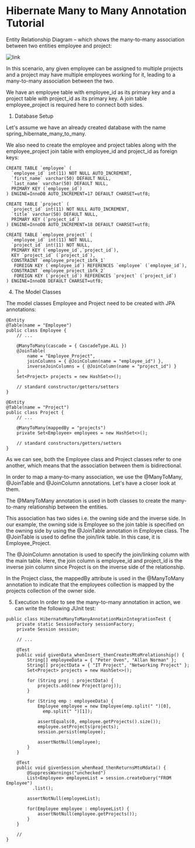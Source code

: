 # Hibernate Many to Many Annotation Tutorial

Entity Relationship Diagram – which shows the many-to-many association between two entities employee and project:

![link](https://www.baeldung.com/wp-content/uploads/2017/09/New.png)

In this scenario, any given employee can be assigned to multiple projects and a project may have multiple employees working for it, leading to a many-to-many association between the two.

We have an employee table with employee_id as its primary key and a project table with project_id as its primary key. A join table employee_project is required here to connect both sides.

1. Database Setup

Let's assume we have an already created database with the name spring_hibernate_many_to_many.

We also need to create the employee and project tables along with the employee_project join table with employee_id and project_id as foreign keys:

```
CREATE TABLE `employee` (
  `employee_id` int(11) NOT NULL AUTO_INCREMENT,
  `first_name` varchar(50) DEFAULT NULL,
  `last_name` varchar(50) DEFAULT NULL,
  PRIMARY KEY (`employee_id`)
) ENGINE=InnoDB AUTO_INCREMENT=17 DEFAULT CHARSET=utf8;

CREATE TABLE `project` (
  `project_id` int(11) NOT NULL AUTO_INCREMENT,
  `title` varchar(50) DEFAULT NULL,
  PRIMARY KEY (`project_id`)
) ENGINE=InnoDB AUTO_INCREMENT=18 DEFAULT CHARSET=utf8;

CREATE TABLE `employee_project` (
  `employee_id` int(11) NOT NULL,
  `project_id` int(11) NOT NULL,
  PRIMARY KEY (`employee_id`,`project_id`),
  KEY `project_id` (`project_id`),
  CONSTRAINT `employee_project_ibfk_1` 
   FOREIGN KEY (`employee_id`) REFERENCES `employee` (`employee_id`),
  CONSTRAINT `employee_project_ibfk_2` 
   FOREIGN KEY (`project_id`) REFERENCES `project` (`project_id`)
) ENGINE=InnoDB DEFAULT CHARSET=utf8;
```

4. The Model Classes

The model classes Employee and Project need to be created with JPA annotations:
```
@Entity
@Table(name = "Employee")
public class Employee { 
    // ...
 
    @ManyToMany(cascade = { CascadeType.ALL })
    @JoinTable(
        name = "Employee_Project", 
        joinColumns = { @JoinColumn(name = "employee_id") }, 
        inverseJoinColumns = { @JoinColumn(name = "project_id") }
    )
    Set<Project> projects = new HashSet<>();
   
    // standard constructor/getters/setters
}
```

```
@Entity
@Table(name = "Project")
public class Project {    
    // ...  
 
    @ManyToMany(mappedBy = "projects")
    private Set<Employee> employees = new HashSet<>();
    
    // standard constructors/getters/setters   
}
```

As we can see, both the Employee class and Project classes refer to one another, which means that the association between them is bidirectional.

In order to map a many-to-many association, we use the @ManyToMany, @JoinTable and @JoinColumn annotations. Let's have a closer look at them.

The @ManyToMany annotation is used in both classes to create the many-to-many relationship between the entities.

This association has two sides i.e. the owning side and the inverse side. In our example, the owning side is Employee so the join table is specified on the owning side by using the @JoinTable annotation in Employee class. The @JoinTable is used to define the join/link table. In this case, it is Employee_Project.

The @JoinColumn annotation is used to specify the join/linking column with the main table. Here, the join column is employee_id and project_id is the inverse join column since Project is on the inverse side of the relationship.

In the Project class, the mappedBy attribute is used in the @ManyToMany annotation to indicate that the employees collection is mapped by the projects collection of the owner side.

5. Execution
In order to see the many-to-many annotation in action, we can write the following JUnit test:

```
public class HibernateManyToManyAnnotationMainIntegrationTest {
    private static SessionFactory sessionFactory;
    private Session session;

    // ...

    @Test
    public void givenData_whenInsert_thenCreatesMtoMrelationship() {
        String[] employeeData = { "Peter Oven", "Allan Norman" };
        String[] projectData = { "IT Project", "Networking Project" };
        Set<Project> projects = new HashSet<>();

        for (String proj : projectData) {
            projects.add(new Project(proj));
        }

        for (String emp : employeeData) {
            Employee employee = new Employee(emp.split(" ")[0], 
              emp.split(" ")[1]);
 
            assertEquals(0, employee.getProjects().size());
            employee.setProjects(projects);
            session.persist(employee);
 
            assertNotNull(employee);
        }
    }

    @Test
    public void givenSession_whenRead_thenReturnsMtoMdata() {
        @SuppressWarnings("unchecked")
        List<Employee> employeeList = session.createQuery("FROM Employee")
          .list();
 
        assertNotNull(employeeList);
 
        for(Employee employee : employeeList) {
            assertNotNull(employee.getProjects());
        }
    }

    // 
}

```

